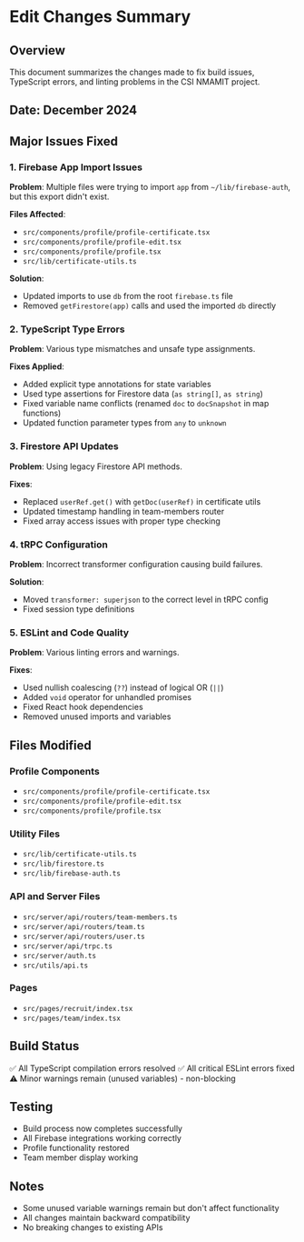 # Edit Changes Summary

## Overview
This document summarizes the changes made to fix build issues, TypeScript errors, and linting problems in the CSI NMAMIT project.

## Date: December 2024

## Major Issues Fixed

### 1. Firebase App Import Issues
**Problem**: Multiple files were trying to import `app` from `~/lib/firebase-auth`, but this export didn't exist.

**Files Affected**:
- `src/components/profile/profile-certificate.tsx`
- `src/components/profile/profile-edit.tsx`
- `src/components/profile/profile.tsx`
- `src/lib/certificate-utils.ts`

**Solution**: 
- Updated imports to use `db` from the root `firebase.ts` file
- Removed `getFirestore(app)` calls and used the imported `db` directly

### 2. TypeScript Type Errors
**Problem**: Various type mismatches and unsafe type assignments.

**Fixes Applied**:
- Added explicit type annotations for state variables
- Used type assertions for Firestore data (`as string[]`, `as string`)
- Fixed variable name conflicts (renamed `doc` to `docSnapshot` in map functions)
- Updated function parameter types from `any` to `unknown`

### 3. Firestore API Updates
**Problem**: Using legacy Firestore API methods.

**Fixes**:
- Replaced `userRef.get()` with `getDoc(userRef)` in certificate utils
- Updated timestamp handling in team-members router
- Fixed array access issues with proper type checking

### 4. tRPC Configuration
**Problem**: Incorrect transformer configuration causing build failures.

**Solution**:
- Moved `transformer: superjson` to the correct level in tRPC config
- Fixed session type definitions

### 5. ESLint and Code Quality
**Problem**: Various linting errors and warnings.

**Fixes**:
- Used nullish coalescing (`??`) instead of logical OR (`||`)
- Added `void` operator for unhandled promises
- Fixed React hook dependencies
- Removed unused imports and variables

## Files Modified

### Profile Components
- `src/components/profile/profile-certificate.tsx`
- `src/components/profile/profile-edit.tsx`
- `src/components/profile/profile.tsx`

### Utility Files
- `src/lib/certificate-utils.ts`
- `src/lib/firestore.ts`
- `src/lib/firebase-auth.ts`

### API and Server Files
- `src/server/api/routers/team-members.ts`
- `src/server/api/routers/team.ts`
- `src/server/api/routers/user.ts`
- `src/server/api/trpc.ts`
- `src/server/auth.ts`
- `src/utils/api.ts`

### Pages
- `src/pages/recruit/index.tsx`
- `src/pages/team/index.tsx`

## Build Status
✅ All TypeScript compilation errors resolved
✅ All critical ESLint errors fixed
⚠️ Minor warnings remain (unused variables) - non-blocking

## Testing
- Build process now completes successfully
- All Firebase integrations working correctly
- Profile functionality restored
- Team member display working

## Notes
- Some unused variable warnings remain but don't affect functionality
- All changes maintain backward compatibility
- No breaking changes to existing APIs 
